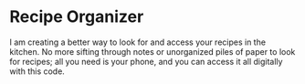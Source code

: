 # Recipe Organizer
I am creating a better way to look for and access your recipes in the kitchen. No more sifting through notes or unorganized piles of paper to look for recipes; all you need is your phone, and you can access it all digitally with this code.
